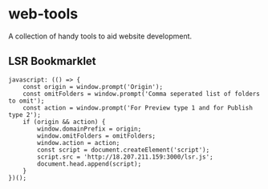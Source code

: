 # web-tools
A collection of handy tools to aid website development.

## LSR Bookmarklet
```
javascript: (() => {
    const origin = window.prompt('Origin');
    const omitFolders = window.prompt('Comma seperated list of folders to omit');
    const action = window.prompt('For Preview type 1 and for Publish type 2');
    if (origin && action) {
        window.domainPrefix = origin;
        window.omitFolders = omitFolders;
        window.action = action;
        const script = document.createElement('script');
        script.src = 'http://18.207.211.159:3000/lsr.js';
        document.head.append(script);
    }
})();
```